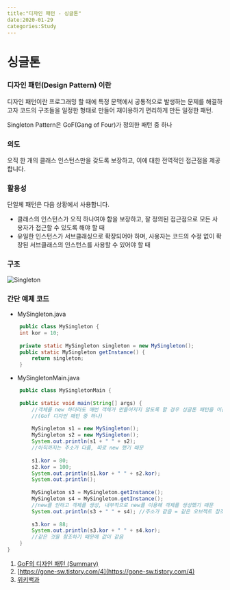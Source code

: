 ```yaml
---
title:"디자인 패턴 - 싱글톤"
date:2020-01-29
categories:Study
---
```

# 싱글톤

### 디자인 패턴(Design Pattern) 이란
디자인 패턴이란 프로그래밍 할 때에 특정 문맥에서 공통적으로 발생하는 문제를 해결하고자 코드의 구조들을 일정한 형태로 만들어 재이용하기 편리하게 만든 일정한 패턴. 

Singleton Pattern은 GoF(Gang of Four)가 정의한 패턴 중 하나  




### 의도
오직 한 개의 클래스 인스턴스만을 갖도록 보장하고, 이에 대한 전역적인 접근점을 제공합니다.  



### 활용성

단일체 패턴은 다음 상황에서 사용합니다.
-   클래스의 인스턴스가 오직 하나여야 함을 보장하고, 잘 정의된 접근점으로 모든 사용자가 접근할 수 있도록 해야 할 때
-   유일한 인스턴스가 서브클래싱으로 확장되어야 하며, 사용자는 코드의 수정 없이 확장된 서브클래스의 인스턴스를 사용할 수 있어야 할 때  


### 구조

![Singleton](https://scvgoe.github.io/img/singleton.gif)





### 간단 예제 코드

 - MySingleton.java

```java
    public class MySingleton {
    int kor = 10;
    
    private static MySingleton singleton = new MySingleton();
    public static MySingleton getInstance() {
        return singleton;
    }
```


 - MySingletonMain.java

```java
    public class MySingletonMain {
    
    public static void main(String[] args) {
    	//객체를 new 하더라도 매번 객체가 만들어지지 않도록 할 경우 싱글톤 패턴을 이용한다
    	//(Gof 디자인 패턴 중 하나)
		
		MySingleton s1 = new MySingleton();
		MySingleton s2 = new MySingleton();
		System.out.println(s1 + " " + s2);
		//아직까지는 주소가 다름, 따로 new 했기 때문
		
		s1.kor = 80;
		s2.kor = 100;
		System.out.println(s1.kor + " " + s2.kor);
		System.out.println();
		
		MySingleton s3 = MySingleton.getInstance();
		MySingleton s4 = MySingleton.getInstance();
		//new를 안하고 객체를 생성, 내부적으로 new를 이용해 객체를 생성했기 때문
		System.out.println(s3 + " " + s4); //주소가 같음 = 같은 오브젝트 참조
		
		s3.kor = 88;
		System.out.println(s3.kor + " " + s4.kor); 
		//같은 것을 참조하기 때문에 값이 같음
	}
}
```  




1. [GoF의 디자인 패턴 (Summary)](https://scvgoe.github.io/2018-12-24-GoF%EC%9D%98-%EB%94%94%EC%9E%90%EC%9D%B8-%ED%8C%A8%ED%84%B4-%28Summary%29-4.-%EB%8B%A8%EC%9D%BC%EC%B2%B4%28Singleton%29/)
2. [https://gone-sw.tistory.com/4](https://gone-sw.tistory.com/4)
3. [위키백과](https://ko.wikipedia.org/wiki/%EC%86%8C%ED%94%84%ED%8A%B8%EC%9B%A8%EC%96%B4_%EB%94%94%EC%9E%90%EC%9D%B8_%ED%8C%A8%ED%84%B4)
